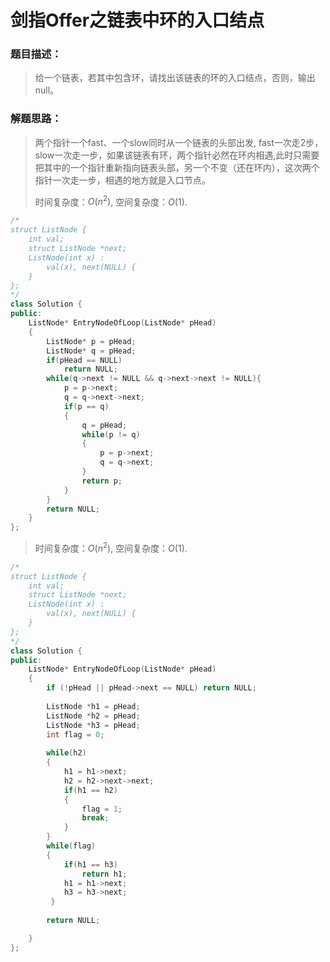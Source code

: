 # 剑指Offer之链表中环的入口结点


### 题目描述：

> 给一个链表，若其中包含环，请找出该链表的环的入口结点，否则，输出null。

<!--more-->

### 解题思路：

> 两个指针一个fast、一个slow同时从一个链表的头部出发, fast一次走2步，slow一次走一步，如果该链表有环，两个指针必然在环内相遇,此时只需要把其中的一个指针重新指向链表头部，另一个不变（还在环内），这次两个指针一次走一步，相遇的地方就是入口节点。 
>
> 时间复杂度：$O(n^2)$, 空间复杂度：$O(1)$.

```C++
/*
struct ListNode {
    int val;
    struct ListNode *next;
    ListNode(int x) :
        val(x), next(NULL) {
    }
};
*/
class Solution {
public:
    ListNode* EntryNodeOfLoop(ListNode* pHead)
    {
        ListNode* p = pHead;
        ListNode* q = pHead;
        if(pHead == NULL)
            return NULL;
        while(q->next != NULL && q->next->next != NULL){
            p = p->next;
            q = q->next->next;
            if(p == q)
            {
                q = pHead;
                while(p != q)
                {
                    p = p->next;
                    q = q->next;
                }
                return p;
            }
        }
        return NULL;
    }
};
```

>时间复杂度：$O(n^2)$, 空间复杂度：$O(1)$.

```C++
/*
struct ListNode {
    int val;
    struct ListNode *next;
    ListNode(int x) :
        val(x), next(NULL) {
    }
};
*/
class Solution {
public:
    ListNode* EntryNodeOfLoop(ListNode* pHead)
    {
        if (!pHead || pHead->next == NULL) return NULL;
        
        ListNode *h1 = pHead;
        ListNode *h2 = pHead;
        ListNode *h3 = pHead;
        int flag = 0;
        
        while(h2)
        {
            h1 = h1->next;
            h2 = h2->next->next;
            if(h1 == h2)
            {
                flag = 1;
                break;
            }
        }
        while(flag)
        {
            if(h1 == h3)
                return h1;
            h1 = h1->next;
            h3 = h3->next;
         }
        
        return NULL;

    }
};
```


